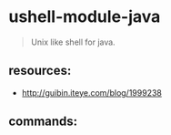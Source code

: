 # ushell-module-java
> Unix like shell for java.

## resources:
+ http://guibin.iteye.com/blog/1999238

## commands:
